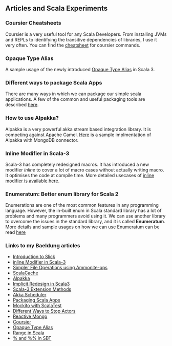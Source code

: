 ## Articles and Scala Experiments

### Coursier Cheatsheets

Coursier is a very useful tool for any Scala Developers. From installing JVMs and REPLs to identifying the transitive dependencies of libraries, I use it very often.
You can find the [cheatsheet](https://github.com/yadavan88/coursier-cheatsheets) for coursier commands. 

### Opaque Type Alias

A sample usage of the newly introduced [Opaque Type Alias](https://github.com/yadavan88/opaque-type-sample) in Scala 3.

### Different ways to package Scala Apps

There are many ways in which we can package our simple scala applications. A few of the common and useful packaging tools are described [here](https://github.com/yadavan88/scala-app-packaging-methods).

### How to use Alpakka?

Alpakka is a very powerful akka stream based integration library. It is competing against Apache Camel. [Here](https://github.com/yadavan88/alpakka-mongo-sample) is a sample implmentation of Alpakka with MongoDB connector. 

### Inline Modifier in Scala-3

Scala-3 has completely redesigned macros. It has introduced a new modifier _inline_ to cover a lot of macro cases without actually writing macro. It optimises the code at compile time. More detailed usecases of [inline modifier is available here](https://www.baeldung.com/scala/inline-modifier).

### Enumeratum: Better enum library for Scala 2

Enumerations are one of the most common features in any programming language. However, the in-built enum in Scala standard library has a lot of problems and many programmers avoid using it. We can use another library to overcome the issues in the standard library, and it is called **Enumeratum**. More details and sample usages on how we can use Enumeratum can be read [here](https://github.com/yadavan88/enumeratum-blog)

### Links to my Baeldung articles 

- [Introduction to Slick](https://www.baeldung.com/scala/slick-intro)
- [inline Modifier in Scala-3](https://www.baeldung.com/scala/inline-modifier)
- [Simpler File Operations using Ammonite-ops](https://www.baeldung.com/scala/ammonite-ops-files)
- [ScalaCache](https://www.baeldung.com/scala/scalacache)
- [Alpakka](https://www.baeldung.com/scala/alpakka-intro)
- [Implicit Redesign in Scala3](https://www.baeldung.com/scala/scala-3-implicit-redesign)
- [Scala-3:Extension Methods](https://www.baeldung.com/scala/extension-methods)
- [Akka Scheduler](https://www.baeldung.com/scala/akka-scheduler)
- [Packaging Scala Apps](https://www.baeldung.com/scala/package-app)
- [Mockito with ScalaTest](https://www.baeldung.com/scala/scalatest-mockito)
- [Different Ways to Stop Actors](https://www.baeldung.com/scala/stop-akka-actors)
- [Reactive Mongo](https://www.baeldung.com/scala/mongo-reactive-intro)
- [Coursier](https://www.baeldung.com/scala/coursier-env-setup)
- [Opaque Type Alias](https://www.baeldung.com/scala/opaque-type-alias)
- [Range in Scala](https://www.baeldung.com/scala/range)
- [% and %% in SBT](https://www.baeldung.com/scala/percent-symbols-build-sbt)

